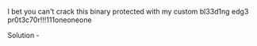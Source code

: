 I bet you can't crack this binary protected with my custom bl33d1ng edg3 pr0t3c70r!!!111oneoneone

Solution - 
